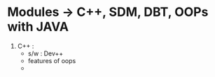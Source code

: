 # Modules -> C++, SDM, DBT, OOPs with JAVA

1) C++ :
    - s/w : Dev++
    - features of oops
    - 
